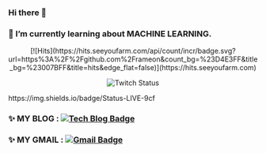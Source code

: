 ### Hi there 👋
### 🌱 I’m currently learning about MACHINE LEARNING.

<div align=center>
[![Hits](https://hits.seeyoufarm.com/api/count/incr/badge.svg?url=https%3A%2F%2Fgithub.com%2Frameon&count_bg=%23D4E3FF&title_bg=%23007BFF&title=hits&edge_flat=false)](https://hits.seeyoufarm.com)

![Twitch Status](https://img.shields.io/twitch/status/rameon?style=for-the-badge)
</div>
https://img.shields.io/badge/Status-LIVE-9cf

### ✨ MY BLOG : [![Tech Blog Badge](http://img.shields.io/badge/-Tech%20blog-black?style=flat-square&logo=github&link=https://rameon.github.io/)](https://rameon.github.io/)

### ✨ MY GMAIL : [![Gmail Badge](https://img.shields.io/badge/Gmail-d14836?style=flat-square&logo=Gmail&logoColor=white&link=mailto:Yirameon@gmail.com)](mailto:Yirameon@gmail.com)
	
<!--
**Rameon/Rameon** is a ✨ _special_ ✨ repository because its `README.md` (this file) appears on your GitHub profile.

Here are some ideas to get you started:

- 🔭 I’m currently working on ...
- 🌱 I’m currently learning ...
- 👯 I’m looking to collaborate on ...
- 🤔 I’m looking for help with ...
- 💬 Ask me about ...
- 📫 How to reach me: ...
- 😄 Pronouns: ...
- ⚡ Fun fact: ...
-->

